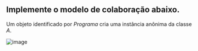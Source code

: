 ## Implemente o modelo de colaboração abaixo.

Um objeto identificado por _Programa_ cria uma instância anônima da classe _A_.

![image](https://user-images.githubusercontent.com/1735792/90346120-b33b9300-dffc-11ea-816a-fbe0ed10c822.png)
